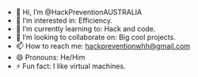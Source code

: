 - 👋 Hi, I’m @HackPreventionAUSTRALIA
- 👀 I’m interested in: Efficiency.
- 🌱 I’m currently learning to: Hack and code.
- 💞️ I’m looking to collaborate on: Big cool projects.
- 📫 How to reach me: hackpreventionwhh@gmail.com
- 😄 Pronouns: He/Him
- ⚡ Fun fact: I like virtual machines.

<!---
HackPreventionAUSTRALIA/HackPreventionAUSTRALIA is a ✨ special ✨ repository because its `README.md` (this file) appears on your GitHub profile.
You can click the Preview link to take a look at your changes.
--->
